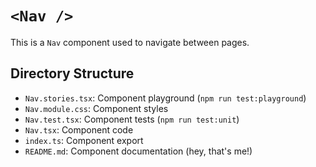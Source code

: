 # `<Nav />`

This is a `Nav` component used to navigate between pages.

## Directory Structure

- `Nav.stories.tsx`: Component playground (`npm run test:playground`)
- `Nav.module.css`: Component styles
- `Nav.test.tsx`: Component tests (`npm run test:unit`)
- `Nav.tsx`: Component code
- `index.ts`: Component export
- `README.md`: Component documentation (hey, that's me!)
